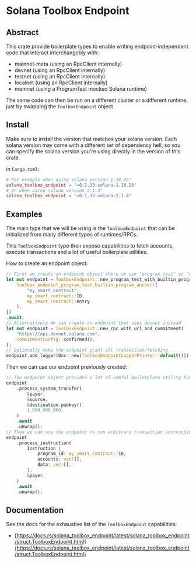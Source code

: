 # Solana Toolbox Endpoint

## Abstract

This crate provide boilerplate types to enable writing endpoint-independent code that interact interchangebly with:

- mainnet-meta (using an RpcClient internally)
- devnet (using an RpcClient internally)
- testnet (using an RpcClient internally)
- localnet (using an RpcClient internally)
- memnet (using a ProgramTest mocked Solana runtime)

The same code can then be run on a different cluster or a different runtime, just by swapping the `ToolboxEndpoint` object

## Install

Make sure to install the version that matches your solana version.
Each solana version may come with a different set of dependency hell, so you can specify the solana version you're using directly in the version of this crate.

in `Cargo.toml`:

```toml
# For example when using solana version 1.18.26"
solana_toolbox_endpoint = "=0.1.33-solana-1.18.26"
# Or when using solana version 2.1.4"
solana_toolbox_endpoint = "=0.1.33-solana-2.1.4"
```

## Examples

The main type that we will be using is the `ToolboxEndpoint` that can be initialized from many different types of runtimes/RPCs.

This `ToolboxEndpoint` type then expose capabilities to fetch accounts, execute transactions and a lot of useful boilerplate utilities.

How to create an endpoint object:

```rust
// First we create an endpoint object (here we use "program_test" or "memnet")
let mut endpoint = ToolboxEndpoint::new_program_test_with_builtin_programs(&[
    toolbox_endpoint_program_test_builtin_program_anchor!(
        "my_smart_contract",
        my_smart_contract::ID,
        my_smart_contract::entry
    ),
])
.await;
// Alternatively We can create an endpoint that uses devnet instead
let mut endpoint = ToolboxEndpoint::new_rpc_with_url_and_commitment(
    "https://api.devnet.solana.com",
    CommitmentConfig::confirmed(),
);
// Optionally make the endpoint print all transaction/fetching
endpoint.add_logger(Box::new(ToolboxEndpointLoggerPrinter::default()));
```

Then we can use our endpoint previously created:

```rust
// The endpoint object provides a lot of useful boilerplate utility functions
endpoint
    .process_system_transfer(
        &payer,
        &source,
        &destination.pubkey(),
        1_000_000_000,
    )
    .await
    .unwrap();
// Then we can use the endpoint to run arbitrary transaction instructions
endpoint
    .process_instruction(
        Instruction {
            program_id: my_smart_contract::ID,
            accounts: vec![],
            data: vec![],
        },
        &payer,
    )
    .await
    .unwrap();
```

## Documentation

See the docs for the exhaustive list of the `ToolboxEndpoint` capabilities:

- [https://docs.rs/solana_toolbox_endpoint/latest/solana_toolbox_endpoint/struct.ToolboxEndpoint.html](https://docs.rs/solana_toolbox_endpoint/latest/solana_toolbox_endpoint/struct.ToolboxEndpoint.html)
